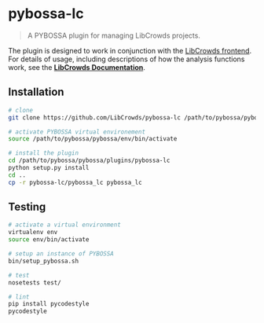# pybossa-lc

> A PYBOSSA plugin for managing LibCrowds projects.

The plugin is designed to work in conjunction with the
[LibCrowds frontend](https://github.com/LibCrowds/libcrowds). For details
of usage, including descriptions of how the analysis functions work, see the
[**LibCrowds Documentation**](https://docs.libcrowds.com).

## Installation

``` bash
# clone
git clone https://github.com/LibCrowds/pybossa-lc /path/to/pybossa/pybossa/plugins

# activate PYBOSSA virtual environement
source /path/to/pybossa/pybossa/env/bin/activate

# install the plugin
cd /path/to/pybossa/pybossa/plugins/pybossa-lc
python setup.py install
cd ..
cp -r pybossa-lc/pybossa_lc pybossa_lc
```

## Testing

``` bash
# activate a virtual environment
virtualenv env
source env/bin/activate

# setup an instance of PYBOSSA
bin/setup_pybossa.sh

# test
nosetests test/

# lint
pip install pycodestyle
pycodestyle
```
